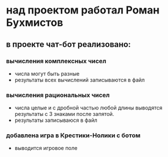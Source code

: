 # над проектом работал Роман Бухмистов
## в проекте чат-бот реализовано:
### вычисления комплексных чисел
- числа могут быть разные
- результаты всех вычислений записываются в файл
### вычисления рациональных чисел
- числа целые и с дробной частью любой длины выводятся результаты с 3 знаками после запятой.
- результаты записываюся в файл
### добавлена игра в Крестики-Нолики с ботом
- выводится игровое поле